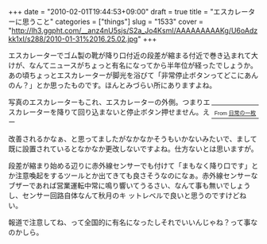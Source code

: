 +++
date = "2010-02-01T19:44:53+09:00"
draft = true
title = "エスカレーターに思うこと"
categories = ["things"]
slug = "1533"
cover = "http://lh3.ggpht.com/__anz4nU5sjs/S2a_Jo4KsmI/AAAAAAAAAKg/U6oAdzkk1xI/s288/2010-01-31%2016.25.02.jpg"
+++

エスカレーターでゴム製の靴が降り口付近の段差が縮まる付近で巻き込まれて大けが、なんてニュースがちょっと有名になってから半年位が経ったでしょうか。
あの頃ちょっとエスカレーターが脚光を浴びて「非常停止ボタンってどこにあんのん？」とか思ったものです。ほんとみづらい所にありますよね。
<table style="width: auto;" align="right">
<tbody>
<tr>
<td><a href="http://picasaweb.google.com/lh/photo/9om1o3hoDckYUGezO1rCpw?feat=embedwebsite"><img src="http://lh3.ggpht.com/__anz4nU5sjs/S2a_Jo4KsmI/AAAAAAAAAKg/U6oAdzkk1xI/s288/2010-01-31%2016.25.02.jpg" alt="" /></a></td>
</tr>
<tr>
<td style="font-family: arial,sans-serif; font-size: 11px; text-align: right;">From <a href="http://picasaweb.google.com/keruru/SEkNKJ?feat=embedwebsite">日常の一枚</a></td>
</tr>
</tbody>
</table>
写真のエスカレーターもこれ、エスカレーターの外側。つまりエスカレーターを降りて回り込まないと停止ボタン押せません。えー

改善されるかなぁ、と思ってましたがなかなかそうもいかないみたいで、まして既に設置されているとなかなか更改しないですよね。仕方ないとは思いますが。

段差が縮まり始める辺りに赤外線センサーでも付けて「まもなく降り口です」とか注意喚起をするツールとか出てきても良さそうなのになぁ。赤外線センサーなブザーであれば営業運転中常に鳴り響いてうるさい、なんて事も無いでしょうし、センサー回路自体なんて秋月のキ
ットレベルで良いと思うのですけどねい。

報道で注意してね、って全国的に有名になったしそれでいいんじゃね？って事なのかしら。
